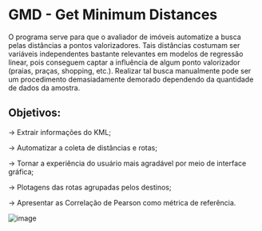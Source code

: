 # GMD - Get Minimum Distances

O programa serve para que o avaliador de imóveis automatize a busca pelas distâncias a pontos valorizadores. Tais distâncias costumam ser variáveis independentes bastante relevantes em modelos de regressão linear, pois conseguem captar a influência de algum ponto valorizador (praias, praças, shopping, etc.). Realizar tal busca manualmente pode ser um procedimento demasiadamente demorado dependendo da quantidade de dados da amostra.

## Objetivos:

→ Extrair informações do KML;

→ Automatizar a coleta de distâncias e rotas;

→ Tornar a experiência do usuário mais agradável por meio de interface gráfica;

→ Plotagens das rotas agrupadas pelos destinos;

→ Apresentar as Correlação de Pearson como métrica de referência.


![image](https://user-images.githubusercontent.com/55983787/143078396-931174a2-a4da-4a92-9b33-8daafb3f366c.png)
